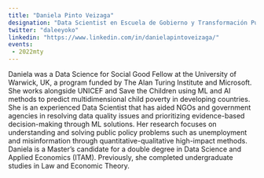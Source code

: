 ```yaml
---
title: "Daniela Pinto Veizaga"
designation: "Data Scientist en Escuela de Gobierno y Transformación Pública ITESM"
twitter: "daleeyoko"
linkedin: "https://www.linkedin.com/in/danielapintoveizaga/"
events:
 - 2022mty
---
```


Daniela was a Data Science for Social Good Fellow at the University of Warwick, UK, a program funded by The Alan Turing Institute and Microsoft. She works alongside UNICEF and Save the Children using ML and AI methods to predict multidimensional child poverty in developing countries. She is an experienced Data Scientist that has aided NGOs and government agencies in resolving data quality issues and prioritizing evidence-based decision-making through ML solutions. Her research focuses on understanding and solving public policy problems such as unemployment and misinformation through quantitative-qualitative high-impact methods. Daniela is a Master’s candidate for a double degree in Data Science and Applied Economics (ITAM). Previously, she completed undergraduate studies in Law and Economic Theory.